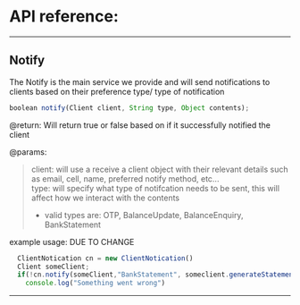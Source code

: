 # API reference:
---
## Notify
The Notify is the main service we provide and will send notifications to clients based on their preference type/ type of notification
```javascript 
boolean notify(Client client, String type, Object contents);
```
@return: Will return true or false based on if it successfully notified the client

@params:
>client: will use a receive a client object with their relevant details such as email, cell, name, preferred notify method, etc...  
>type: will specify what type of notifcation needs to be sent, this will affect how we interact with the contents  
>  - valid types are: OTP, BalanceUpdate, BalanceEnquiry, BankStatement

example usage: DUE TO CHANGE
```javascript
  ClientNotication cn = new ClientNotication()
  Client someClient;
  if(!cn.notify(someClient,"BankStatement", someclient.generateStatement())
    console.log("Something went wrong")
```
---
